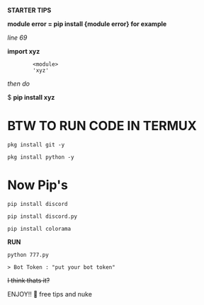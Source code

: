 **STARTER TIPS**

**module error = pip install {module error}
for example**

*line 69*

**import xyz**

            <module>
            'xyz'
            
   _then do_

$ **pip install xyz**

# BTW TO RUN CODE IN TERMUX

``pkg install git -y``
 
``pkg install python -y``

# Now Pip's


```pip install discord```

```pip install discord.py```

```pip install colorama```

**RUN**

``python 777.py``

```> Bot Token : "put your bot token"```

~~I think thats it?~~

ENJOY!! 🫡 free tips and nuke

